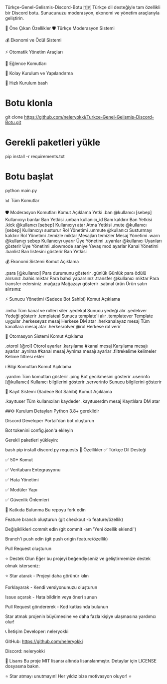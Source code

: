 Türkçe-Genel-Gelismis-Discord-Botu 🇹🇷
Türkçe dil desteğiyle tam özellikli bir Discord botu. Sunucunuzu moderasyon, ekonomi ve yönetim araçlarıyla geliştirin.

🌟 Öne Çıkan Özellikler
🛡️ Türkçe Moderasyon Sistemi

💰 Ekonomi ve Ödül Sistemi

⚡ Otomatik Yönetim Araçları

🎉 Eğlence Komutları

🔧 Kolay Kurulum ve Yapılandırma

🚀 Hızlı Kurulum
bash
# Botu klonla
git clone https://github.com/neleryokki/Turkce-Genel-Gelismis-Discord-Botu.git

# Gerekli paketleri yükle
pip install -r requirements.txt

# Botu başlat
python main.py

📊 Tüm Komutlar

🛡️ Moderasyon Komutları
Komut	Açıklama	Yetki
.ban @kullanıcı [sebep]	Kullanıcıyı banlar	Ban Yetkisi
.unban kullanıcı_id	Banı kaldırır	Ban Yetkisi
.kick @kullanıcı [sebep]	Kullanıcıyı atar	Atma Yetkisi
.mute @kullanıcı [sebep]	Kullanıcıyı susturur	Rol Yönetimi
.unmute @kullanıcı	Susturmayı kaldırır	Rol Yönetimi
.temizle miktar	Mesajları temizler	Mesaj Yönetimi
.warn @kullanıcı sebep	Kullanıcıyı uyarır	Üye Yönetimi
.uyarılar @kullanıcı	Uyarıları gösterir	Üye Yönetimi
.slowmode saniye	Yavaş mod ayarlar	Kanal Yönetimi
.banlist	Ban listesini gösterir	Ban Yetkisi

💰 Ekonomi Sistemi
Komut	Açıklama

.para [@kullanıcı]	Para durumunu gösterir
.günlük	Günlük para ödülü alırsınız
.bahis miktar	Para bahsi yaparsınız
.transfer @kullanıcı miktar	Para transfer edersiniz
.mağaza	Mağazayı gösterir
.satınal ürün	Ürün satın alırsınız

⚡ Sunucu Yönetimi (Sadece Bot Sahibi)
Komut	Açıklama

.imha	Tüm kanal ve rolleri siler
.yedekal	Sunucu yedeği alır
.yedekver	Yedeği gösterir
.templateal	Sunucu template'i alır
.templatever	Template uygular
.herkeseyaz mesaj	Herkese DM atar
.herkanalayaz mesaj	Tüm kanallara mesaj atar
.herkesrolver @rol	Herkese rol verir

🤖 Otomasyon Sistemi
Komut	Açıklama

.otorol [@rol]	Otorol ayarlar
.karşılama #kanal mesaj	Karşılama mesajı ayarlar
.ayrılma #kanal mesaj	Ayrılma mesajı ayarlar
.filtrekelime kelimeler	Kelime filtresi ekler

ℹ️ Bilgi Komutları
Komut	Açıklama

.yardım	Tüm komutları gösterir
.ping	Bot gecikmesini gösterir
.userinfo [@kullanıcı]	Kullanıcı bilgilerini gösterir
.serverinfo	Sunucu bilgilerini gösterir

📒 Kayıt Sistemi (Sadece Bot Sahibi)
Komut	Açıklama

.kayıtuser	Tüm kullanıcıları kaydeder
.kayıtuserdm mesaj	Kayıtlılara DM atar

##⚙️ Kurulum Detayları
 Python 3.8+ gereklidir

Discord Developer Portal'dan bot oluşturun

Bot tokenini config.json'a ekleyin

Gerekli paketleri yükleyin:

bash
pip install discord.py requests
🎯 Özellikler
✅ Türkçe Dil Desteği

✅ 50+ Komut

✅ Veritabanı Entegrasyonu

✅ Hata Yönetimi

✅ Modüler Yapı

✅ Güvenlik Önlemleri

🤝 Katkıda Bulunma
Bu repoyu fork edin

Feature branch oluşturun (git checkout -b feature/özellik)

Değişiklikleri commit edin (git commit -am 'Yeni özellik eklendi')

Branch'i push edin (git push origin feature/özellik)

Pull Request oluşturun

⭐ Destek Olun
Eğer bu projeyi beğendiyseniz ve geliştirmemize destek olmak isterseniz:

⭐ Star atarak - Projeyi daha görünür kılın

Forklayarak - Kendi versiyonunuzu oluşturun

Issue açarak - Hata bildirin veya öneri sunun

Pull Request göndererek - Kod katkısında bulunun

Star atmak projenin büyümesine ve daha fazla kişiye ulaşmasına yardımcı olur!

📞 İletişim
Developer: neleryokki

GitHub: https://github.com/neleryokki

Discord: neleryokki

📜 Lisans
Bu proje MIT lisansı altında lisanslanmıştır. Detaylar için LICENSE dosyasına bakın.

⭐ Star atmayı unutmayın! Her yıldız bize motivasyon oluyor! ⭐
